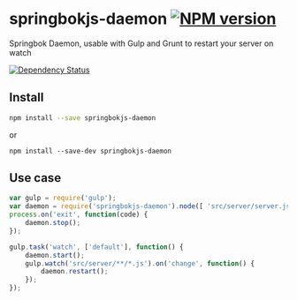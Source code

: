 # springbokjs-daemon [![NPM version][npm-image]][npm-url]

Springbok Daemon, usable with Gulp and Grunt to restart your server on watch

[![Dependency Status][daviddm-image]][daviddm-url]


## Install

```sh
npm install --save springbokjs-daemon
```

or

```
npm install --save-dev springbokjs-daemon
```

## Use case

```js
var gulp = require('gulp');
var daemon = require('springbokjs-daemon').node([ 'src/server/server.js' ]);
process.on('exit', function(code) {
    daemon.stop();
});

gulp.task('watch', ['default'], function() {
    daemon.start();
    gulp.watch('src/server/**/*.js').on('change', function() {
        daemon.restart();
    });
});
```

[npm-image]: https://img.shields.io/npm/v/springbokjs-daemon.svg?style=flat-square
[npm-url]: https://npmjs.org/package/springbokjs-daemon
[daviddm-image]: https://david-dm.org//springbokjs-daemon.svg?style=flat-square
[daviddm-url]: https://david-dm.org//springbokjs-daemon
